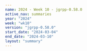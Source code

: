 ```yaml
---
name: 2024 - Week 10 - jgrpp-0.58.0
active_nav: summaries
year: "2024"
week: "wk10"
version: "jgrpp-0.58.0"
start_date: "2024-03-04"
end_date: "2024-03-10"
layout: "summary"
---
```

